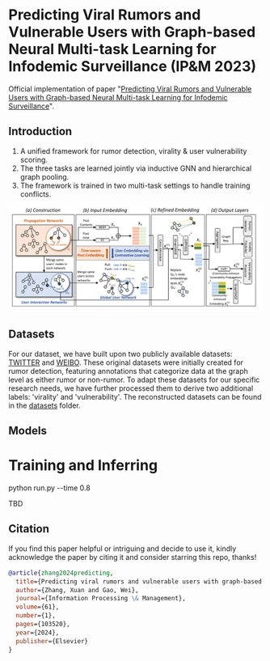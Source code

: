 # Predicting Viral Rumors and Vulnerable Users with Graph-based Neural Multi-task Learning for Infodemic Surveillance (IP&M 2023)

Official implementation of paper "[Predicting Viral Rumors and Vulnerable Users with Graph-based Neural Multi-task Learning for Infodemic Surveillance](https://www.sciencedirect.com/science/article/pii/S0306457323002571)".

## Introduction

1. A unified framework for rumor detection, virality & user vulnerability scoring.
2. The three tasks are learned jointly via inductive GNN and hierarchical graph pooling.
3. The framework is trained in two multi-task settings to handle training conflicts.
   
![Overview of the proposed multi-task model.](https://github.com/jadeCurl/Predicting-Viral-Rumors-and-Vulnerable-Users/blob/main/pics/model.png)

## Datasets

For our dataset, we have built upon two publicly available datasets: [TWITTER](https://aclanthology.org/P17-1066/) and [WEIBO](https://dl.acm.org/doi/10.5555/3061053.3061153). These original datasets were initially created for rumor detection, featuring annotations that categorize data at the graph level as either rumor or non-rumor. To adapt these datasets for our specific research needs, we have further processed them to derive two additional labels: 'virality' and 'vulnerability'. The reconstructed datasets can be found in the [datasets]() folder.

## Models

# Training and Inferring
   python run.py --time 0.8
   
TBD

## Citation

If you find this paper helpful or intriguing and decide to use it, kindly acknowledge the paper by citing it and consider starring this repo, thanks!
```bibtex
@article{zhang2024predicting,
  title={Predicting viral rumors and vulnerable users with graph-based neural multi-task learning for infodemic surveillance},
  author={Zhang, Xuan and Gao, Wei},
  journal={Information Processing \& Management},
  volume={61},
  number={1},
  pages={103520},
  year={2024},
  publisher={Elsevier}
}
